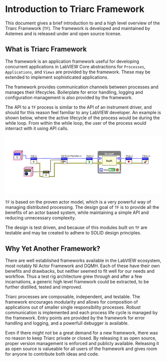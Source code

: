 # Introduction to Triarc Framework

This document gives a brief introduction to and a high level overview of the Triarc Framework (`TF`).
The framework is developed and maintained by Astemes and is released under and open source license. 

## What is Triarc Framework

The framework is an application framework useful for developing concurrent applications in LabVIEW
Core abstractions for `Processes`, `Applications`, and `Views` are provided by the framework.
These may be extended to implement sophisticated applications. 

The framework provides communication channels between processes and manages their lifecycles.
Boilerplate for error handling, logging and configuration management is also provided by the framework.

The API to a `TF` process is similar to the API of an instrument driver, and should for this reason feel familiar to any LabVIEW developer.
An example is shown below, where the active lifecycle of the process would be during the while loop.
From within the while loop, the user of the process would interract with it using API calls. 

![Triarc API Example](img/api.png)

`TF` is based on the proven actor model, which is a very powerful way of managing distributed processing.
The design goal of `TF` is to provide all the benefits of an actor based system, while maintaining a simple API and reducing unnecessary complexity. 

The design is test driven, and because of this modules built on `TF` are testable and may be created to adhere to SOLID design principles.

## Why Yet Another Framework?

There are well established frameworks available in the LabVIEW ecosystem, most notably NI Actor Framework and DQMH.
Each of these have their own benefits and drawbacks, but neither seemed to fit well for our needs and workflow. 
Thus a test rig architecture grew through and after a few incarnations, a generic high level framework could be extracted, to be further distilled, tested and improved.

Triarc processes are composable, independent, and testable.
The framework encourages modularity and allows for composition of applications out of smaller single responsibility processes.
Robust communication is implemented and each process life cycle is managed by the framework.
Entry points are provided by the framework for error handling and logging, and a powerfull debugger is available.

Even if there might not be a great demand for a new framework, there was no reason to keep Triarc private or closed.
By releasing it as open source, proper version management is enforced and publicly available.
Releasing it as open source is valueable for all users of the framework and gives room for anyone to contribute both ideas and code.
